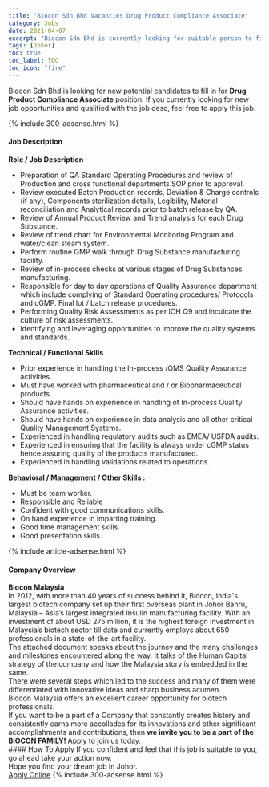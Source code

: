 ```yaml
---
title: "Biocon Sdn Bhd Vacancies Drug Product Compliance Associate" 
category: Jobs 
date: 2021-04-07 
excerpt: "Biocon Sdn Bhd is currently looking for suitable person to fill in the Drug Product Compliance Associate which based in Johor" 
tags: [Johor] 
toc: true 
toc_label: TOC 
toc_icon: "fire" 
--- 
```


<p>Biocon Sdn Bhd is looking for new potential candidates to fill in for <b>Drug Product Compliance Associate</b> position. If you currently looking for new job opportunities and qualified with the job desc, feel free to apply this job.
</p>{% include 300-adsense.html %} 
<div><div><h4>Job Description</h4></div><div><div><span><div><div><strong>Role / Job Description</strong></div><ul><li>Preparation of QA Standard Operating Procedures and review of Production and cross functional departments SOP prior to approval.</li><li>Review executed Batch Production records, Deviation &amp; Charge controls (if any), Components sterilization details, Legibility, Material reconciliation and Analytical records prior to batch release by QA.</li><li>Review of Annual Product Review and Trend analysis for each Drug Substance.</li><li>Review of trend chart for Environmental Monitoring Program and water/clean steam system.</li><li>Perform routine GMP walk through Drug Substance manufacturing facility.</li><li>Review of in-process checks at various stages of Drug Substances manufacturing.</li><li>Responsible for day to day operations of Quality Assurance department which include complying of Standard Operating procedures/ Protocols and cGMP. Final lot / batch release procedures.</li><li>Performing Quality Risk Assessments as per ICH Q9 and inculcate the culture of risk assessments.</li><li>Identifying and leveraging opportunities to improve the quality systems and standards.</li></ul><div><strong>Technical / Functional Skills</strong></div><ul><li>Prior experience in handling the In-process /QMS Quality Assurance activities.</li><li>Must have worked with pharmaceutical and / or Biopharmaceutical products.</li><li>Should have hands on experience in handling of In-process Quality Assurance activities.</li><li>Should have hands on experience in data analysis and all other critical Quality Management Systems.</li><li>Experienced in handling regulatory audits such as EMEA/ USFDA audits.</li><li>Experienced in ensuring that the facility is always under cGMP status hence assuring quality of the products manufactured.</li><li>Experienced in handling validations related to operations.&#160;</li></ul><div><strong>Behavioral / Management / Other Skills :</strong></div><ul><li>Must be team worker.</li><li>Responsible and Reliable</li><li>Confident with good communications skills.</li><li>On hand experience in imparting training.</li><li>Good time management skills.</li><li>Good presentation skills.</li></ul></div></span></div></div></div> 
{% include article-adsense.html %} 
<div><div><h4>Company Overview</h4></div><div><div><span><div><div>
<strong>Biocon Malaysia</strong></div>
<div>
	In 2012, with more than 40 years of success behind it, Biocon, India's largest biotech company set up their first overseas plant in Johor Bahru, Malaysia &#8211; Asia&#8217;s largest integrated Insulin manufacturing facility. With an investment of about USD 275 million, it is the highest foreign investment in Malaysia&#8217;s biotech sector till date and currently employs about 650 professionals in a state-of-the-art facility.<br>
	The attached document speaks about the journey and the many challenges and milestones encountered along the way. It talks of the Human Capital strategy of the company and how the Malaysia story is embedded in the same.<br>
	There were several steps which led to the success and many of them were differentiated with innovative ideas and sharp business acumen.</div>
<div>
	Biocon Malaysia offers an excellent career opportunity for biotech professionals.</div>
<div>
	If you want to be a part of a Company that constantly creates history and consistently earns more accollades for its innovations and other significant accomplishments and contributions, then <strong>we invite you to be a part of the BIOCON FAMILY! </strong>Apply to join us today.</div></div></span></div></div></div> 
#### How To Apply 
If you confident and feel that this job is suitable to you, go ahead take your action now. <br/> 
Hope you find your dream job in Johor. <br/> 
<a href="https://www.jobstreet.com.my/en/job/drug-product-compliance-associate-4528287?jobId=jobstreet-my-job-4528287&" class="btn btn--info" target="_blank" rel="nofollow noopenner">Apply Online</a> 
{% include 300-adsense.html %} 